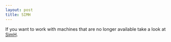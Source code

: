 ```yaml
---
layout: post
title: SIMH
---
```


If you want to work with machines that are no longer available take a look at [SimH](http://simh.trailing-edge.com).
